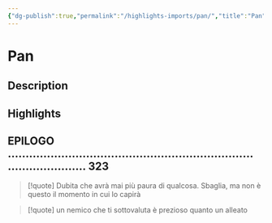 ```yaml
---
{"dg-publish":true,"permalink":"/highlights-imports/pan/","title":"Pan"}
---
```



# Pan

## Description

## Highlights

## EPILOGO ………………………………………………………………………………. 323







> [!quote]
> Dubita che avrà mai più paura di qualcosa. Sbaglia, ma non è questo il momento in cui lo capirà
> 











> [!quote]
> un nemico che ti sottovaluta è prezioso quanto un alleato
> 




